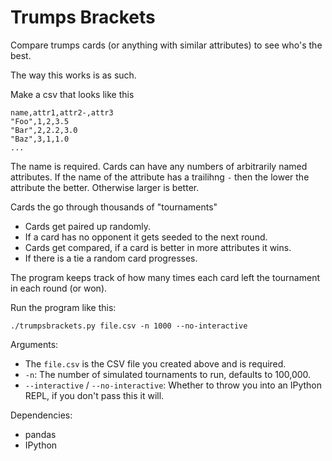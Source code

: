# Trumps Brackets

Compare trumps cards (or anything with similar attributes) to see who's the best.

The way this works is as such.

Make a csv that looks like this 

```csv
name,attr1,attr2-,attr3
"Foo",1,2,3.5
"Bar",2,2.2,3.0
"Baz",3,1,1.0
...
```

The name is required.
Cards can have any numbers of arbitrarily named attributes.
If the name of the attribute has a trailihng `-` then the lower the attribute
the better. Otherwise larger is better.

Cards the go through thousands of "tournaments"

-   Cards get paired up randomly.
-   If a card has no opponent it gets seeded to the next round. 
-   Cards get compared, if a card is better in more attributes it wins.
-   If there is a tie a random card progresses.

The program keeps track of how many times each card left the tournament in each
round (or won).


Run the program like this:

```
./trumpsbrackets.py file.csv -n 1000 --no-interactive
```

Arguments:

-   The `file.csv` is the CSV file you created above and is required.
-   `-n`: The number of simulated tournaments to run, defaults to 100,000.
-   `--interactive` / `--no-interactive`: Whether to throw you into an IPython REPL, if you don't pass this it will.


Dependencies:

-   pandas
-   IPython

